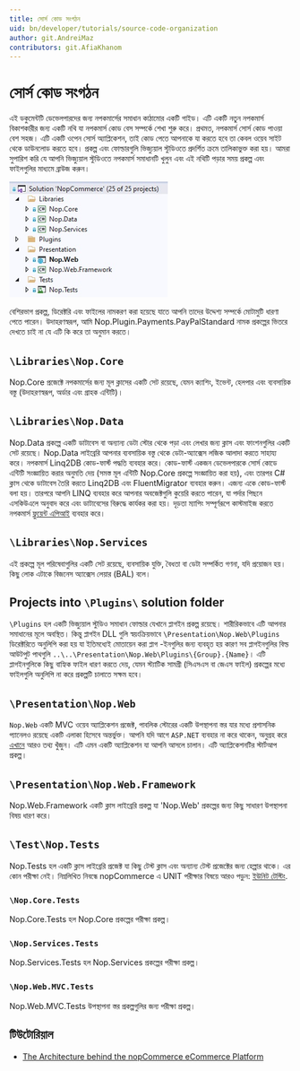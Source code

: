 ```yaml
---
title: সোর্স কোড সংগঠন
uid: bn/developer/tutorials/source-code-organization
author: git.AndreiMaz
contributors: git.AfiaKhanom
---
```


# সোর্স কোড সংগঠন

এই ডকুমেন্টটি ডেভেলপারদের জন্য নপকমার্সের সমাধান কাঠামোর একটি গাইড। এটি একটি নতুন নপকমার্স বিকাশকারীর জন্য একটি নথি যা নপকমার্স কোড বেস সম্পর্কে শেখা শুরু করে। প্রথমত, নপকমার্স সোর্স কোড পাওয়া বেশ সহজ। এটি একটি ওপেন সোর্স অ্যাপ্লিকেশন, তাই কোড পেতে আপনাকে যা করতে হবে তা কেবল ওয়েব সাইট থেকে ডাউনলোড করতে হবে। প্রকল্প এবং ফোল্ডারগুলি ভিজ্যুয়াল স্টুডিওতে প্রদর্শিত ক্রমে তালিকাভুক্ত করা হয়। আমরা সুপারিশ করি যে আপনি ভিজ্যুয়াল স্টুডিওতে নপকমার্স সমাধানটি খুলুন এবং এই নথিটি পড়ার সময় প্রকল্প এবং ফাইলগুলির মাধ্যমে ব্রাউজ করুন।

![সোর্স কোড সংগঠন](_static/source-code-organization/structure_of_projects.jpg)

বেশিরভাগ প্রকল্প, ডিরেক্টরি এবং ফাইলের নামকরণ করা হয়েছে যাতে আপনি তাদের উদ্দেশ্য সম্পর্কে মোটামুটি ধারণা পেতে পারেন। উদাহরণস্বরূপ, আমি Nop.Plugin.Payments.PayPalStandard নামক প্রকল্পের ভিতরে দেখতে চাই না যে এটি কি করে তা অনুমান করতে।

## `\Libraries\Nop.Core`

Nop.Core প্রজেক্টে নপকমার্সের জন্য মূল ক্লাসের একটি সেট রয়েছে, যেমন ক্যাশিং, ইভেন্ট, হেলপার এবং ব্যবসায়িক বস্তু (উদাহরণস্বরূপ, অর্ডার এবং গ্রাহক এন্টিটি)।

## `\Libraries\Nop.Data`

Nop.Data প্রকল্পে একটি ডাটাবেস বা অন্যান্য ডেটা স্টোর থেকে পড়া এবং লেখার জন্য ক্লাস এবং ফাংশনগুলির একটি সেট রয়েছে। Nop.Data লাইব্রেরি আপনার ব্যবসায়িক বস্তু থেকে ডেটা-অ্যাক্সেস লজিক আলাদা করতে সাহায্য করে। নপকমার্স Linq2DB কোড-ফার্স্ট পদ্ধতি ব্যবহার করে। কোড-ফার্স্ট একজন ডেভেলপারকে সোর্স কোডে এন্টিটি সংজ্ঞায়িত করার অনুমতি দেয় (সমস্ত মূল এন্টিটি Nop.Core প্রকল্পে সংজ্ঞায়িত করা হয়), এবং তারপর C# ক্লাস থেকে ডাটাবেস তৈরি করতে Linq2DB এবং FluentMigrator ব্যবহার করুন। এজন্য একে কোড-ফার্স্ট বলা হয়। তারপরে আপনি LINQ ব্যবহার করে আপনার অবজেক্টগুলি কুয়েরি করতে পারেন, যা পর্দার পিছনে এসকিউএলে অনুবাদ করে এবং ডাটাবেসের বিরুদ্ধে কার্যকর করা হয়। দৃড়তা ম্যাপিং সম্পূর্ণরূপে কাস্টমাইজ করতে নপকমার্স [ফ্লুয়েন্ট এপিআই](https://fluentmigrator.github.io/articles/technical/fluent-api-create.html) ব্যবহার করে।

## `\Libraries\Nop.Services`

এই প্রকল্পে মূল পরিষেবাগুলির একটি সেট রয়েছে, ব্যবসায়িক যুক্তি, বৈধতা বা ডেটা সম্পর্কিত গণনা, যদি প্রয়োজন হয়। কিছু লোক এটাকে বিজনেস অ্যাক্সেস লেয়ার (BAL) বলে।

## Projects into `\Plugins\` solution folder

`\Plugins` হল একটি ভিজ্যুয়াল স্টুডিও সমাধান ফোল্ডার যেখানে প্লাগইন প্রকল্প রয়েছে। শারীরিকভাবে এটি আপনার সমাধানের মূলে অবস্থিত। কিন্তু প্লাগইন DLL গুলি স্বয়ংক্রিয়ভাবে `\Presentation\Nop.Web\Plugins` ডিরেক্টরিতে অনুলিপি করা হয় যা ইতিমধ্যেই মোতায়েন করা প্লাগ -ইনগুলির জন্য ব্যবহৃত হয় কারণ সব প্লাগইনগুলির বিল্ড আউটপুট পাথগুলি `..\..\Presentation\Nop.Web\Plugins\{Group}.{Name}`। এটি প্লাগইনগুলিকে কিছু বাহ্যিক ফাইল ধারণ করতে দেয়, যেমন স্ট্যাটিক সামগ্রী (সিএসএস বা জেএস ফাইল) প্রকল্পের মধ্যে ফাইলগুলি অনুলিপি না করে প্রকল্পটি চালাতে সক্ষম হবে।

## `\Presentation\Nop.Web`

`Nop.Web` একটি MVC ওয়েব অ্যাপ্লিকেশন প্রজেক্ট, পাবলিক স্টোরের একটি উপস্থাপনা স্তর যার মধ্যে প্রশাসনিক প্যানেলও রয়েছে একটি এলাকা হিসেবে অন্তর্ভুক্ত। আপনি যদি আগে `ASP.NET` ব্যবহার না করে থাকেন, অনুগ্রহ করে [এখানে](http://www.asp.net/) আরও তথ্য খুঁজুন। এটি এমন একটি অ্যাপ্লিকেশন যা আপনি আসলে চালান। এটি অ্যাপ্লিকেশনটির স্টার্টআপ প্রকল্প।

## `\Presentation\Nop.Web.Framework`

Nop.Web.Framework একটি ক্লাস লাইব্রেরি প্রকল্প যা 'Nop.Web' প্রকল্পের জন্য কিছু সাধারণ উপস্থাপনা বিষয় ধারণ করে।

## `\Test\Nop.Tests`

Nop.Tests হল একটি ক্লাস লাইব্রেরি প্রজেক্ট যা কিছু টেস্ট ক্লাস এবং অন্যান্য টেস্ট প্রজেক্টের জন্য হেল্পার থাকে। এর কোন পরীক্ষা নেই। নিম্নলিখিত নিবন্ধে nopCommerce এ UNIT পরীক্ষার বিষয়ে আরও পড়ুন: [ইউনিট টেস্টিং](xref:bn/developer/tutorials/unit-tests).

### `\Nop.Core.Tests`

Nop.Core.Tests হল Nop.Core প্রকল্পের পরীক্ষা প্রকল্প।

### `\Nop.Services.Tests`

Nop.Services.Tests হল Nop.Services প্রকল্পের পরীক্ষা প্রকল্প।

### `\Nop.Web.MVC.Tests`

Nop.Web.MVC.Tests উপস্থাপনা স্তর প্রকল্পগুলির জন্য পরীক্ষা প্রকল্প।

## টিউটোরিয়াল

- [The Architecture behind the nopCommerce eCommerce Platform](https://www.youtube.com/watch?v=6gLbizzSA9o&list=PLnL_aDfmRHwtJmzeA7SxrpH3-XDY2ue0a)
